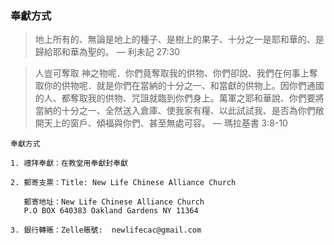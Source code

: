 
### 奉獻方式

>地上所有的、無論是地上的種子、是樹上的果子、十分之一是耶和華的、是歸給耶和華為聖的。 — 利未記 27:30

>人豈可奪取   神之物呢．你們竟奪取我的供物、你們卻說、我們在何事上奪取你的供物呢．就是你們在當納的十分之一、和當獻的供物上。因你們通國的人、都奪取我的供物、咒詛就臨到你們身上。萬軍之耶和華說、你們要將當納的十分之一、全然送入倉庫、使我家有糧、以此試試我、是否為你們敞開天上的窗戶、傾福與你們、甚至無處可容。 — 瑪拉基書 3:8-10
```
奉獻方式

1. 禮拜奉獻：在教堂用奉獻封奉獻

2. 郵寄支票：Title: New Life Chinese Alliance Church

   郵寄地址：New Life Chinese Alliance Church
   P.O BOX 640383 Oakland Gardens NY 11364

3. 銀行轉賬：Zelle賬號:  newlifecac@gmail.com

```

